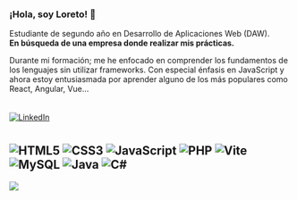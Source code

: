 ### ¡Hola, soy Loreto! 👋
Estudiante de segundo año en Desarrollo de Aplicaciones Web (DAW). <br>
<b>En búsqueda de una empresa donde realizar mis prácticas. </b><br>

<!--Durante mi formación, he adquirido habilidades sólidas en diversos lenguajes de programación y, para ampliar aún más mis conocimientos, he realizado diversos cursos externos.<br><br>
-->

Durante mi formación; me he enfocado en comprender los fundamentos de los lenguajes sin utilizar frameworks. Con especial énfasis en JavaScript y ahora estoy entusiasmada por aprender alguno de los más populares como React, Angular, Vue...
<br>
<br><br>
[![LinkedIn](https://img.shields.io/badge/LinkedIn-%230077B5.svg?logo=linkedin&logoColor=white)](https://linkedin.com/in/loreto-garde) 
# 
![HTML5](https://img.shields.io/badge/html5-%23E34F26.svg?style=for-the-badge&logo=html5&logoColor=white) ![CSS3](https://img.shields.io/badge/css3-%231572B6.svg?style=for-the-badge&logo=css3&logoColor=white) ![JavaScript](https://img.shields.io/badge/javascript-%23323330.svg?style=for-the-badge&logo=javascript&logoColor=%23F7DF1E) ![PHP](https://img.shields.io/badge/php-%23777BB4.svg?style=for-the-badge&logo=php&logoColor=white)  ![Vite](https://img.shields.io/badge/vite-%23646CFF.svg?style=for-the-badge&logo=vite&logoColor=white) ![MySQL](https://img.shields.io/badge/mysql-4479A1.svg?style=for-the-badge&logo=mysql&logoColor=white) ![Java](https://img.shields.io/badge/java-%23ED8B00.svg?style=for-the-badge&logo=openjdk&logoColor=white) ![C#](https://img.shields.io/badge/c%23-%23239120.svg?style=for-the-badge&logo=csharp&logoColor=white)
---
[![](https://visitcount.itsvg.in/api?id=loret0g&icon=0&color=0)](https://visitcount.itsvg.in)


<!--
**loret0g/loret0g** is a ✨ _special_ ✨ repository because its `README.md` (this file) appears on your GitHub profile.

Here are some ideas to get you started:

- 🔭 I’m currently working on ...
- 🌱 I’m currently learning ...
- 👯 I’m looking to collaborate on ...
- 🤔 I’m looking for help with ...
- 💬 Ask me about ...
- 📫 How to reach me: ...
- 😄 Pronouns: ...
- ⚡ Fun fact: ...
-->
